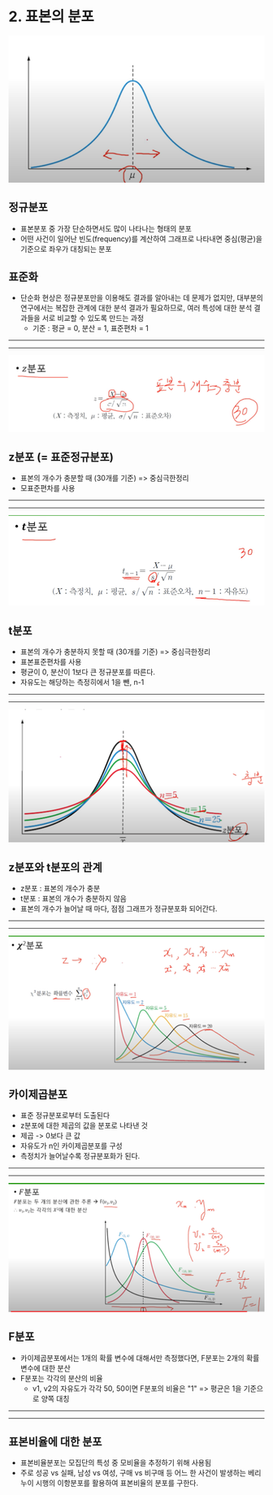 # 2. 표본의 분포

![](./02.png)
## 정규분포
- 표본분포 중 가장 단순하면서도 많이 나타나는 형태의 분포
- 어떤 사건이 일어난 빈도(frequency)를 계산하여 그래프로 나타내면 중심(평균)을 기준으로 좌우가 대칭되는 분포


## 표준화
- 단순화 현상은 정규분포만을 이용해도 결과를 알아내는 데 문제가 없지만, 대부분의 연구에서는 복잡한 관계에 대한 분석 결과가 필요하므로, 여러 특성에 대한 분석 결과들을 서로 비교할 수 있도록 만드는 과정
  - 기준 : 평균 = 0, 분산 = 1, 표준편차 = 1
---
---
![](./03.png)
## z분포 (= 표준정규분포)
- 표본의 개수가 충분할 때 (30개를 기준) => 중심극한정리
- 모표준편차를 사용

---
---

![](./04.png)
## t분포
- 표본의 개수가 충분하지 못할 때 (30개를 기준) => 중심극한정리
- 표본표준편차를 사용
- 평균이 0, 분산이 1보다 큰 정규분포를 따른다.
- 자유도는 해당하는 측정히에서 1을 뺀, n-1


----
----

![](./05.png)
## z분포와 t분포의 관계
- z분포 : 표본의 개수가 충분
- t분포 : 표본의 개수가 충분하지 않음
- 표본의 개수가 늘어날 때 마다, 점점 그래프가 정규분포화 되어간다.

---
---
![](./06.png)
## 카이제곱분포
- 표준 정규분포로부터 도출된다
- z분포에 대한 제곱의 값을 분포로 나타낸 것
- 제곱 -> 0보다 큰 값
- 자유도가 n인 카이제곱분포를 구성
- 측정치가 늘어날수록 정규분포화가 된다.

---
---
![](./07.png)
## F분포
- 카이제곱분포에서는 1개의 확률 변수에 대해서만 측정했다면, F분포는 2개의 확률 변수에 대한 분산
- F분포는 각각의 분산의 비율
  - v1, v2의 자유도가 각각 50, 50이면 F분포의 비율은 "1"
    => 평균은 1을 기준으로 양쪽 대칭
---
---

## 표본비율에 대한 분포
- 표본비율분포는 모집단의 특성 중 모비율을 추정하기 위해 사용됨
- 주로 성공 vs 실패, 남성 vs 여성, 구매 vs 비구매 등 어느 한 사건이 발생하는 베리누이 시행의 이항분포를 활용하여 표본비율의 분포를 구한다.